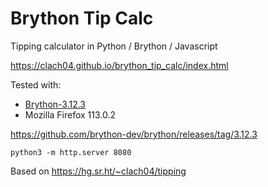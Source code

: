 # Brython Tip Calc

Tipping calculator in Python / Brython / Javascript

https://clach04.github.io/brython_tip_calc/index.html

Tested with:
  * [Brython-3.12.3](https://github.com/brython-dev/brython/)
  * Mozilla Firefox 113.0.2

https://github.com/brython-dev/brython/releases/tag/3.12.3

    python3 -m http.server 8080

Based on https://hg.sr.ht/~clach04/tipping
